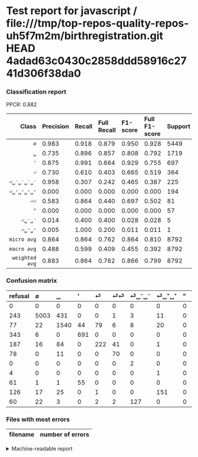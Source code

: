 # Test report for javascript / file:///tmp/top-repos-quality-repos-uh5f7m2m/birthregistration.git HEAD 4adad63c0430c2858ddd58916c2741d306f38da0

### Classification report

PPCR: 0.882

| Class | Precision | Recall | Full Recall | F1-score | Full F1-score | Support | Full Support | PPCR |
|------:|:----------|:-------|:------------|:---------|:---------|:--------|:-------------|:-----|
| `∅` | 0.983| 0.918| 0.879| 0.950| 0.928| 5449| 5692| 0.957 |
| `␣` | 0.735| 0.896| 0.857| 0.808| 0.792| 1719| 1796| 0.957 |
| `'` | 0.875| 0.991| 0.664| 0.929| 0.755| 697| 1040| 0.670 |
| `⏎` | 0.730| 0.610| 0.403| 0.665| 0.519| 364| 551| 0.661 |
| `⏎␣⁻␣⁻␣⁻␣⁻` | 0.958| 0.307| 0.242| 0.465| 0.387| 225| 285| 0.789 |
| `⏎␣⁺␣⁺␣⁺␣⁺` | 0.000| 0.000| 0.000| 0.000| 0.000| 194| 320| 0.606 |
| `⏎⏎` | 0.583| 0.864| 0.440| 0.697| 0.502| 81| 159| 0.509 |
| `"` | 0.000| 0.000| 0.000| 0.000| 0.000| 57| 118| 0.483 |
| `⏎␣⁻␣⁻` | 0.014| 0.400| 0.400| 0.028| 0.028| 5| 5| 1.000 |
| `⏎␣⁺␣⁺` | 0.005| 1.000| 0.200| 0.011| 0.011| 1| 5| 0.200 |
| `micro avg` | 0.864| 0.864| 0.762| 0.864| 0.810| 8792| 9971| 0.882 |
| `macro avg` | 0.488| 0.599| 0.409| 0.455| 0.392| 8792| 9971| 0.882 |
| `weighted avg` | 0.883| 0.864| 0.762| 0.866| 0.799| 8792| 9971| 0.882 |

### Confusion matrix

|refusal|  ∅| ␣| '| ⏎| ⏎⏎| ⏎␣⁻␣⁻| ⏎␣⁺␣⁺| "| ⏎␣⁺␣⁺␣⁺␣⁺| ⏎␣⁻␣⁻␣⁻␣⁻| 
|:---|:---|:---|:---|:---|:---|:---|:---|:---|:---|:---|
|0 |0 |0 |0 |0 |0 |0 |0 |0 |0 |0 |
|243 |5003 |431 |0 |0 |1 |3 |11 |0 |0 |0 |
|77 |22 |1540 |44 |79 |6 |8 |20 |0 |0 |0 |
|343 |6 |0 |691 |0 |0 |0 |0 |0 |0 |0 |
|187 |16 |84 |0 |222 |41 |0 |1 |0 |0 |0 |
|78 |0 |11 |0 |0 |70 |0 |0 |0 |0 |0 |
|0 |0 |0 |0 |0 |0 |2 |0 |0 |0 |3 |
|4 |0 |0 |0 |0 |0 |0 |1 |0 |0 |0 |
|61 |1 |1 |55 |0 |0 |0 |0 |0 |0 |0 |
|126 |17 |25 |0 |1 |0 |0 |151 |0 |0 |0 |
|60 |22 |3 |0 |2 |2 |127 |0 |0 |0 |69 |

### Files with most errors

| filename | number of errors|
|:----:|:-----|

<details>
    <summary>Machine-readable report</summary>
```json
{
  "cl_report": {"\"": {"f1-score": 0.0, "precision": 0.0, "recall": 0.0, "support": 57}, "\u0027": {"f1-score": 0.9293880295897781, "precision": 0.8746835443037975, "recall": 0.9913916786226685, "support": 697}, "macro avg": {"f1-score": 0.4550866990409769, "precision": 0.48849047186003725, "recall": 0.5986165797012795, "support": 8792}, "micro avg": {"f1-score": 0.8641947224749773, "precision": 0.8641947224749773, "recall": 0.8641947224749773, "support": 8792}, "weighted avg": {"f1-score": 0.8660044469793747, "precision": 0.882740341805935, "recall": 0.8641947224749773, "support": 8792}, "\u2205": {"f1-score": 0.9496962794229309, "precision": 0.9834873206211913, "recall": 0.9181501192879428, "support": 5449}, "\u23ce": {"f1-score": 0.6646706586826348, "precision": 0.7302631578947368, "recall": 0.6098901098901099, "support": 364}, "\u23ce\u23ce": {"f1-score": 0.6965174129353233, "precision": 0.5833333333333334, "recall": 0.8641975308641975, "support": 81}, "\u23ce\u2423\u207a\u2423\u207a": {"f1-score": 0.010810810810810811, "precision": 0.005434782608695652, "recall": 1.0, "support": 1}, "\u23ce\u2423\u207a\u2423\u207a\u2423\u207a\u2423\u207a": {"f1-score": 0.0, "precision": 0.0, "recall": 0.0, "support": 194}, "\u23ce\u2423\u207b\u2423\u207b": {"f1-score": 0.027586206896551724, "precision": 0.014285714285714285, "recall": 0.4, "support": 5}, "\u23ce\u2423\u207b\u2423\u207b\u2423\u207b\u2423\u207b": {"f1-score": 0.4646464646464646, "precision": 0.9583333333333334, "recall": 0.30666666666666664, "support": 225}, "\u2423": {"f1-score": 0.8075511274252754, "precision": 0.7350835322195705, "recall": 0.89586969168121, "support": 1719}},
  "cl_report_full": {"\"": {"f1-score": 0.0, "precision": 0.0, "recall": 0.0, "support": 118}, "\u0027": {"f1-score": 0.7551912568306012, "precision": 0.8746835443037975, "recall": 0.6644230769230769, "support": 1040}, "macro avg": {"f1-score": 0.3920861229857211, "precision": 0.48849047186003725, "recall": 0.40860976645330294, "support": 9971}, "micro avg": {"f1-score": 0.8098918083462133, "precision": 0.8641947224749773, "recall": 0.7620098285026577, "support": 9971}, "weighted avg": {"f1-score": 0.7990314910913078, "precision": 0.8621240940128964, "recall": 0.7620098285026577, "support": 9971}, "\u2205": {"f1-score": 0.9282864829761575, "precision": 0.9834873206211913, "recall": 0.8789529163738581, "support": 5692}, "\u23ce": {"f1-score": 0.519298245614035, "precision": 0.7302631578947368, "recall": 0.4029038112522686, "support": 551}, "\u23ce\u23ce": {"f1-score": 0.5017921146953406, "precision": 0.5833333333333334, "recall": 0.44025157232704404, "support": 159}, "\u23ce\u2423\u207a\u2423\u207a": {"f1-score": 0.010582010582010581, "precision": 0.005434782608695652, "recall": 0.2, "support": 5}, "\u23ce\u2423\u207a\u2423\u207a\u2423\u207a\u2423\u207a": {"f1-score": 0.0, "precision": 0.0, "recall": 0.0, "support": 320}, "\u23ce\u2423\u207b\u2423\u207b": {"f1-score": 0.027586206896551724, "precision": 0.014285714285714285, "recall": 0.4, "support": 5}, "\u23ce\u2423\u207b\u2423\u207b\u2423\u207b\u2423\u207b": {"f1-score": 0.3865546218487395, "precision": 0.9583333333333334, "recall": 0.24210526315789474, "support": 285}, "\u2423": {"f1-score": 0.7915702904137754, "precision": 0.7350835322195705, "recall": 0.8574610244988864, "support": 1796}},
  "ppcr": 0.8817570955771739
}
```
</details>
